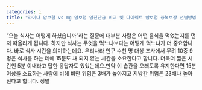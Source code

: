 ```yaml
---
categories: i
title: "라이나 암보험 vs mg 암보험 암진단금 비교 및 다이렉트 암보험 중복보장 선별방법"
---
```

“오늘 식사는 어떻게 하셨습니까”라는 질문에 대부분 사람은 어떤 음식을 먹었는지를 먼저 떠올리게 됩니다. 하지만 식사는 무엇을 먹느냐보다는 어떻게 먹느냐가 더 중요합니다. 바로 식사 시간을 의미하는데요. 우리나라 인구 수천 명 대상 조사에서 무려 10중 9명은 식사를 하는 데에 15분도 채 되지 않는 시간을 소요한다고 합니다. 더욱더 짧은 시간인 5분 이내라고 답한 응답자도 있었는데요.만약 이 습관을 오래도록 유지한다면 15분 이상을 소요하는 사람에 비해 비만 위험은 3배가 높아지고 지방간 위험은 23배나 높아진다고 합니다. 정말